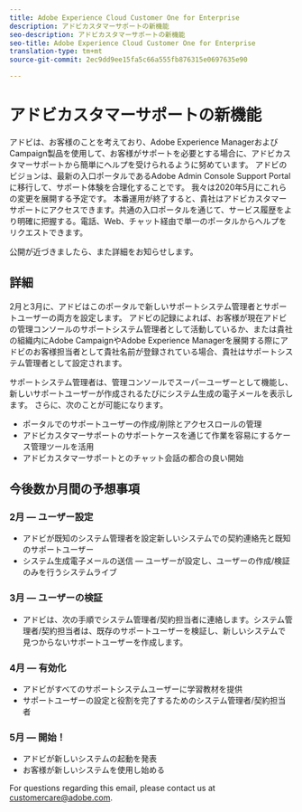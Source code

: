 ```yaml
---
title: Adobe Experience Cloud Customer One for Enterprise
description: アドビカスタマーサポートの新機能
seo-description: アドビカスタマーサポートの新機能
seo-title: Adobe Experience Cloud Customer One for Enterprise
translation-type: tm+mt
source-git-commit: 2ec9dd9ee15fa5c66a555fb876315e0697635e90

---
```



# アドビカスタマーサポートの新機能

アドビは、お客様のことを考えており、Adobe Experience ManagerおよびCampaign製品を使用して、お客様がサポートを必要とする場合に、アドビカスタマーサポートから簡単にヘルプを受けられるように努めています。 アドビのビジョンは、最新の入口ポータルであるAdobe Admin Console Support Portalに移行して、サポート体験を合理化することです。 我々は2020年5月にこれらの変更を展開する予定です。  本番運用が終了すると、貴社はアドビカスタマーサポートにアクセスできます。共通の入口ポータルを通じて、サービス履歴をより明確に把握する。電話、Web、チャット経由で単一のポータルからヘルプをリクエストできます。

公開が近づきましたら、また詳細をお知らせします。

## 詳細

2月と3月に、アドビはこのポータルで新しいサポートシステム管理者とサポートユーザーの両方を設定します。  アドビの記録によれば、お客様が現在アドビの管理コンソールのサポートシステム管理者として活動しているか、または貴社の組織内にAdobe CampaignやAdobe Experience Managerを展開する際にアドビのお客様担当者として貴社名前が登録されている場合、貴社はサポートシステム管理者として設定されます。

サポートシステム管理者は、管理コンソールでスーパーユーザーとして機能し、新しいサポートユーザーが作成されるたびにシステム生成の電子メールを表示します。  さらに、次のことが可能になります。

* ポータルでのサポートユーザーの作成/削除とアクセスロールの管理
* アドビカスタマーサポートのサポートケースを通じて作業を容易にするケース管理ツールを活用
* アドビカスタマーサポートとのチャット会話の都合の良い開始

## 今後数か月間の予想事項

### 2月 — ユーザー設定

* アドビが既知のシステム管理者を設定新しいシステムでの契約連絡先と既知のサポートユーザー
* システム生成電子メールの送信 — ユーザーが設定し、ユーザーの作成/検証のみを行うシステムライブ

### 3月 — ユーザーの検証

* アドビは、次の手順でシステム管理者/契約担当者に連絡します。システム管理者/契約担当者は、既存のサポートユーザーを検証し、新しいシステムで見つからないサポートユーザーを作成します。

### 4月 — 有効化

* アドビがすべてのサポートシステムユーザーに学習教材を提供
* サポートユーザーの設定と役割を完了するためのシステム管理者/契約担当者

### 5月 — 開始！

* アドビが新しいシステムの起動を発表
* お客様が新しいシステムを使用し始める

For questions regarding this email, please contact us at [customercare@adobe.com](mailto:customercare@adobe.com).

